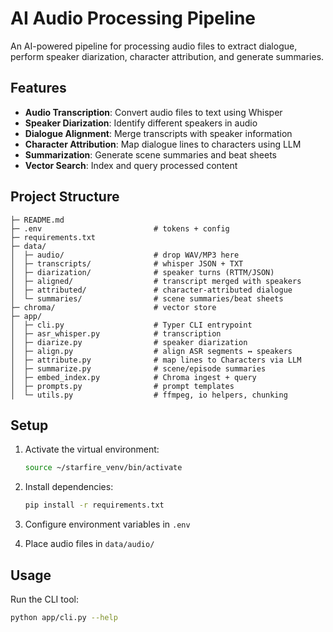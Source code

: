 # AI Audio Processing Pipeline

An AI-powered pipeline for processing audio files to extract dialogue, perform speaker diarization, character attribution, and generate summaries.

## Features

- **Audio Transcription**: Convert audio files to text using Whisper
- **Speaker Diarization**: Identify different speakers in audio
- **Dialogue Alignment**: Merge transcripts with speaker information
- **Character Attribution**: Map dialogue lines to characters using LLM
- **Summarization**: Generate scene summaries and beat sheets
- **Vector Search**: Index and query processed content

## Project Structure

```
├─ README.md
├─ .env                         # tokens + config
├─ requirements.txt
├─ data/
│  ├─ audio/                    # drop WAV/MP3 here
│  ├─ transcripts/              # whisper JSON + TXT
│  ├─ diarization/              # speaker turns (RTTM/JSON)
│  ├─ aligned/                  # transcript merged with speakers
│  ├─ attributed/               # character-attributed dialogue
│  └─ summaries/                # scene summaries/beat sheets
├─ chroma/                      # vector store
├─ app/
│  ├─ cli.py                    # Typer CLI entrypoint
│  ├─ asr_whisper.py            # transcription
│  ├─ diarize.py                # speaker diarization
│  ├─ align.py                  # align ASR segments ↔ speakers
│  ├─ attribute.py              # map lines to Characters via LLM
│  ├─ summarize.py              # scene/episode summaries
│  ├─ embed_index.py            # Chroma ingest + query
│  ├─ prompts.py                # prompt templates
│  └─ utils.py                  # ffmpeg, io helpers, chunking
```

## Setup

1. Activate the virtual environment:
   ```bash
   source ~/starfire_venv/bin/activate
   ```

2. Install dependencies:
   ```bash
   pip install -r requirements.txt
   ```

3. Configure environment variables in `.env`

4. Place audio files in `data/audio/`

## Usage

Run the CLI tool:
```bash
python app/cli.py --help
```